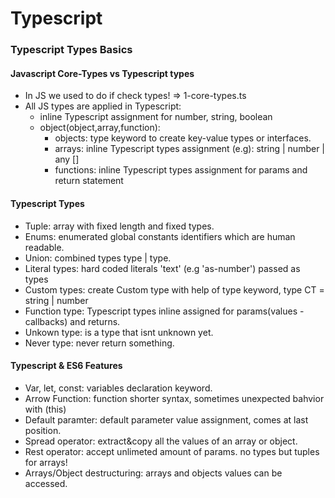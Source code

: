 # Typescript

### Typescript Types Basics

#### Javascript Core-Types vs Typescript types

- In JS we used to do if check types! => 1-core-types.ts
- All JS types are applied in Typescript:
  - inline Typescript assignment for number, string, boolean
  - object(object,array,function):
    - objects: type keyword to create key-value types or interfaces.
    - arrays: inline Typescript types assignment (e.g): string | number | any []
    - functions: inline Typescript types assignment for params and return statement

#### Typescript Types

- Tuple: array with fixed length and fixed types.
- Enums: enumerated global constants identifiers which are human readable.
- Union: combined types type | type.
- Literal types: hard coded literals 'text' (e.g 'as-number') passed as types
- Custom types: create Custom type with help of type keyword, type CT = string | number
- Function type: Typescript types inline assigned for params(values - callbacks) and returns.
- Unkown type: is a type that isnt unknown yet.
- Never type: never return something.

#### Typescript & ES6 Features

- Var, let, const: variables declaration keyword.
- Arrow Function: function shorter syntax, sometimes unexpected bahvior with (this)
- Default paramter: default parameter value assignment, comes at last position.
- Spread operator: extract&copy all the values of an array or object.
- Rest operator: accept unlimeted amount of params. no types but tuples for arrays!
- Arrays/Object destructuring: arrays and objects values can be accessed.
